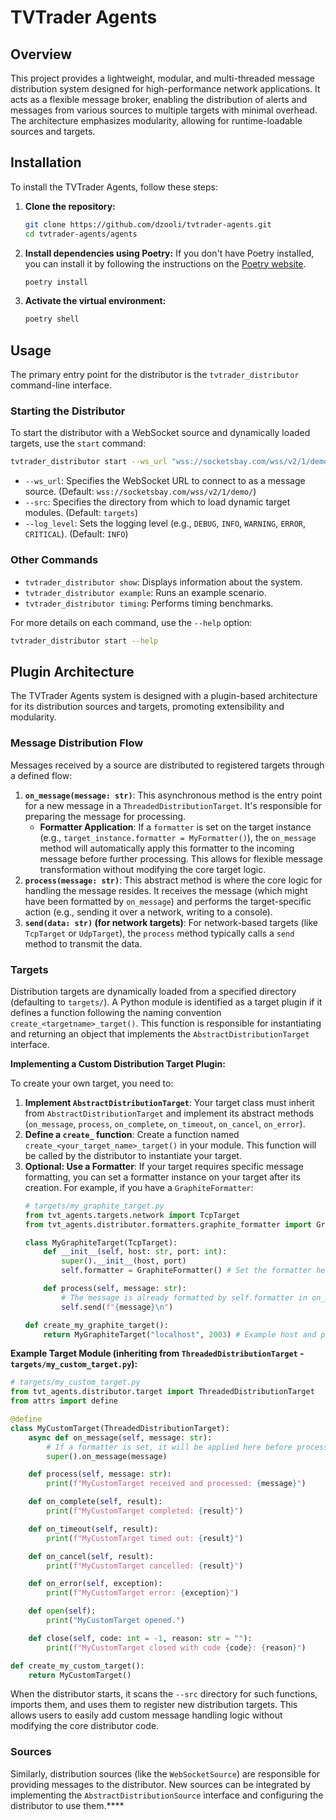 # TVTrader Agents

## Overview

This project provides a lightweight, modular, and multi-threaded message distribution system designed for high-performance network applications. It acts as a flexible message broker, enabling the distribution of alerts and messages from various sources to multiple targets with minimal overhead. The architecture emphasizes modularity, allowing for runtime-loadable sources and targets.

## Installation

To install the TVTrader Agents, follow these steps:

1.  **Clone the repository:**
    ```bash
    git clone https://github.com/dzooli/tvtrader-agents.git
    cd tvtrader-agents/agents
    ```

2.  **Install dependencies using Poetry:**
    If you don't have Poetry installed, you can install it by following the instructions on the [Poetry website](https://python-poetry.org/docs/#installation).
    ```bash
    poetry install
    ```

3.  **Activate the virtual environment:**
    ```bash
    poetry shell
    ```

## Usage

The primary entry point for the distributor is the `tvtrader_distributor` command-line interface.

### Starting the Distributor

To start the distributor with a WebSocket source and dynamically loaded targets, use the `start` command:

```bash
tvtrader_distributor start --ws_url "wss://socketsbay.com/wss/v2/1/demo/" --src "targets" --log_level INFO
```

*   `--ws_url`: Specifies the WebSocket URL to connect to as a message source. (Default: `wss://socketsbay.com/wss/v2/1/demo/`)
*   `--src`: Specifies the directory from which to load dynamic target modules. (Default: `targets`)
*   `--log_level`: Sets the logging level (e.g., `DEBUG`, `INFO`, `WARNING`, `ERROR`, `CRITICAL`). (Default: `INFO`)

### Other Commands

*   `tvtrader_distributor show`: Displays information about the system.
*   `tvtrader_distributor example`: Runs an example scenario.
*   `tvtrader_distributor timing`: Performs timing benchmarks.

For more details on each command, use the `--help` option:

```bash
tvtrader_distributor start --help
```

## Plugin Architecture

The TVTrader Agents system is designed with a plugin-based architecture for its distribution sources and targets, promoting extensibility and modularity.

### Message Distribution Flow

Messages received by a source are distributed to registered targets through a defined flow:

1.  **`on_message(message: str)`**: This asynchronous method is the entry point for a new message in a `ThreadedDistributionTarget`. It's responsible for preparing the message for processing.
    *   **Formatter Application**: If a `formatter` is set on the target instance (e.g., `target_instance.formatter = MyFormatter()`), the `on_message` method will automatically apply this formatter to the incoming message before further processing. This allows for flexible message transformation without modifying the core target logic.
2.  **`process(message: str)`**: This abstract method is where the core logic for handling the message resides. It receives the message (which might have been formatted by `on_message`) and performs the target-specific action (e.g., sending it over a network, writing to a console).
3.  **`send(data: str)` (for network targets)**: For network-based targets (like `TcpTarget` or `UdpTarget`), the `process` method typically calls a `send` method to transmit the data.

### Targets

Distribution targets are dynamically loaded from a specified directory (defaulting to `targets/`). A Python module is identified as a target plugin if it defines a function following the naming convention `create_<targetname>_target()`. This function is responsible for instantiating and returning an object that implements the `AbstractDistributionTarget` interface.

**Implementing a Custom Distribution Target Plugin:**

To create your own target, you need to:

1.  **Implement `AbstractDistributionTarget`**: Your target class must inherit from `AbstractDistributionTarget` and implement its abstract methods (`on_message`, `process`, `on_complete`, `on_timeout`, `on_cancel`, `on_error`).
2.  **Define a `create_` function**: Create a function named `create_<your_target_name>_target()` in your module. This function will be called by the distributor to instantiate your target.
3.  **Optional: Use a Formatter**: If your target requires specific message formatting, you can set a formatter instance on your target after its creation. For example, if you have a `GraphiteFormatter`:
    ```python
    # targets/my_graphite_target.py
    from tvt_agents.targets.network import TcpTarget
    from tvt_agents.distributor.formatters.graphite_formatter import GraphiteFormatter

    class MyGraphiteTarget(TcpTarget):
        def __init__(self, host: str, port: int):
            super().__init__(host, port)
            self.formatter = GraphiteFormatter() # Set the formatter here

        def process(self, message: str):
            # The message is already formatted by self.formatter in on_message
            self.send(f"{message}\n")

    def create_my_graphite_target():
        return MyGraphiteTarget("localhost", 2003) # Example host and port
    ```

**Example Target Module (inheriting from `ThreadedDistributionTarget` - `targets/my_custom_target.py`):**

```python
# targets/my_custom_target.py
from tvt_agents.distributor.target import ThreadedDistributionTarget
from attrs import define

@define
class MyCustomTarget(ThreadedDistributionTarget):
    async def on_message(self, message: str):
        # If a formatter is set, it will be applied here before process()
        super().on_message(message)

    def process(self, message: str):
        print(f"MyCustomTarget received and processed: {message}")

    def on_complete(self, result):
        print(f"MyCustomTarget completed: {result}")

    def on_timeout(self, result):
        print(f"MyCustomTarget timed out: {result}")

    def on_cancel(self, result):
        print(f"MyCustomTarget cancelled: {result}")

    def on_error(self, exception):
        print(f"MyCustomTarget error: {exception}")

    def open(self):
        print("MyCustomTarget opened.")

    def close(self, code: int = -1, reason: str = ""):
        print(f"MyCustomTarget closed with code {code}: {reason}")

def create_my_custom_target():
    return MyCustomTarget()
```

When the distributor starts, it scans the `--src` directory for such functions, imports them, and uses them to register new distribution targets. This allows users to easily add custom message handling logic without modifying the core distributor code.

### Sources

Similarly, distribution sources (like the `WebSocketSource`) are responsible for providing messages to the distributor. New sources can be integrated by implementing the `AbstractDistributionSource` interface and configuring the distributor to use them.****
